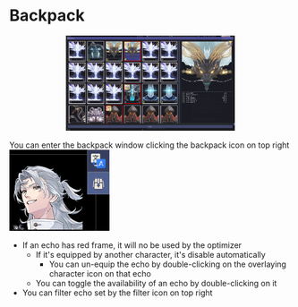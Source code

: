 # Backpack

<p align="center" width="100%">
    <img width="60%" src="backpack.png"> 
</p>

You can enter the backpack window clicking the backpack icon on top right <br> ![backpack_icon](backpack_icon.png)

- If an echo has red frame, it will no be used by the optimizer
  - If it's equipped by another character, it's disable automatically
    - You can un-equip the echo by double-clicking on the overlaying character icon on that echo
  - You can toggle the availability of an echo by double-clicking on it
- You can filter echo set by the filter icon on top right